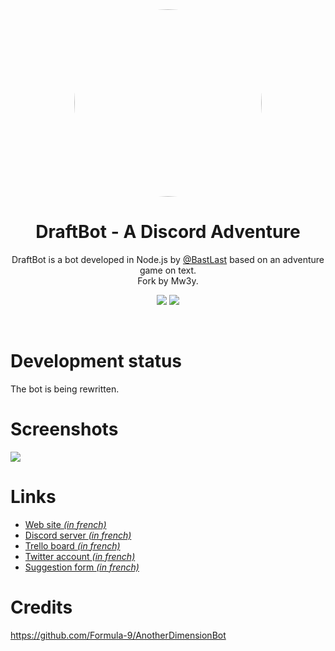 <center>
<img src="https://cdn.discordapp.com/attachments/456120666874183680/575235193384861716/couronne.png" style="border-radius: 50%; width: 300px">

# **DraftBot - A Discord Adventure**
DraftBot is a bot developed in Node.js by [@BastLast](https://github.com/BastLast) based on an adventure game on text.
<br>
Fork by Mw3y.

[![](https://img.shields.io/discord/429765017332613120.svg)](https://discord.gg/AP3Wmzb)
[![](https://img.shields.io/github/stars/BastLast/DraftBot-A-Discord-Adventure.svg?label=Stars&style=social)](https://github.com/BastLast/DraftBot-A-Discord-Adventure)

</center>

<br>

# Development status
The bot is being rewritten.

# Screenshots
![](https://cdn.discordapp.com/attachments/456120666874183680/575235223776788480/tuto.PNG)

# Links
* [Web site *(in french)*](http://draftbot.tk)
* [Discord server *(in french)*](https://discord.gg/p2HQVmT)
* [Trello board *(in french)*](https://trello.com/b/mJidA4EI/draftbot)
* [Twitter account *(in french)*](https://twitter.com/DraftBot_?s=09)
* [Suggestion form *(in french)*](https://docs.google.com/forms/d/e/1FAIpQLSdCjD4qm0e6jIapvT3vKRZkeFnhHA8oLIthoBg3kcWeqIWvDg/viewform)

# Credits
https://github.com/Formula-9/AnotherDimensionBot
